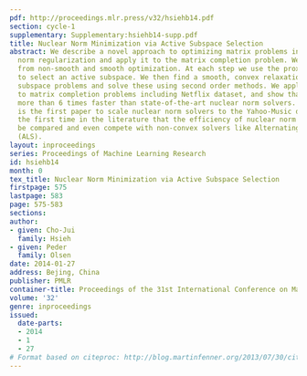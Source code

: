 ```yaml
---
pdf: http://proceedings.mlr.press/v32/hsiehb14.pdf
section: cycle-1
supplementary: Supplementary:hsiehb14-supp.pdf
title: Nuclear Norm Minimization via Active Subspace Selection
abstract: We describe a novel approach to optimizing matrix problems involving nuclear
  norm regularization and apply it to the matrix completion problem. We combine methods
  from non-smooth and smooth optimization. At each step we use the proximal gradient
  to select an active subspace. We then find a smooth, convex relaxation of the smaller
  subspace problems and solve these using second order methods. We apply our methods
  to matrix completion problems including Netflix dataset, and show that they are
  more than 6 times faster than state-of-the-art nuclear norm solvers. Also, this
  is the first paper to scale nuclear norm solvers to the Yahoo-Music dataset, and
  the first time in the literature that the efficiency of nuclear norm solvers can
  be compared and even compete with non-convex solvers like Alternating Least Squares
  (ALS).
layout: inproceedings
series: Proceedings of Machine Learning Research
id: hsiehb14
month: 0
tex_title: Nuclear Norm Minimization via Active Subspace Selection
firstpage: 575
lastpage: 583
page: 575-583
sections: 
author:
- given: Cho-Jui
  family: Hsieh
- given: Peder
  family: Olsen
date: 2014-01-27
address: Bejing, China
publisher: PMLR
container-title: Proceedings of the 31st International Conference on Machine Learning
volume: '32'
genre: inproceedings
issued:
  date-parts:
  - 2014
  - 1
  - 27
# Format based on citeproc: http://blog.martinfenner.org/2013/07/30/citeproc-yaml-for-bibliographies/
---
```

